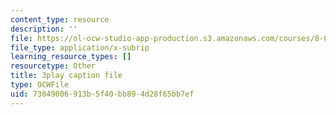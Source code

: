 ```yaml
---
content_type: resource
description: ''
file: https://ol-ocw-studio-app-production.s3.amazonaws.com/courses/8-01sc-classical-mechanics-fall-2016/73049006913b5f40bb894d28f65bb7ef_NCCzjtqZ28M.vtt
file_type: application/x-subrip
learning_resource_types: []
resourcetype: Other
title: 3play caption file
type: OCWFile
uid: 73049006-913b-5f40-bb89-4d28f65bb7ef
---
```

